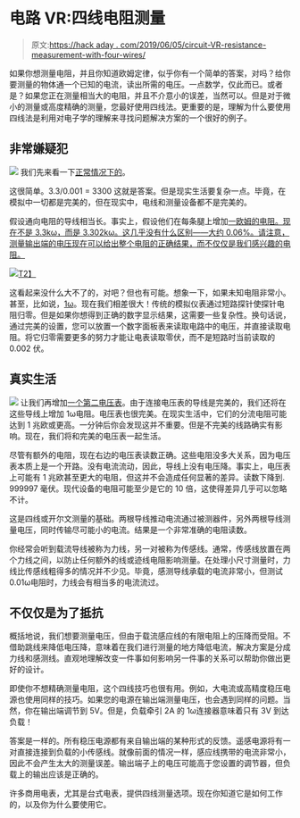 # 电路 VR:四线电阻测量

> 原文:[https://hack aday . com/2019/06/05/circuit-VR-resistance-measurement-with-four-wires/](https://hackaday.com/2019/06/05/circuit-vr-resistance-measurement-with-four-wires/)

如果你想测量电阻，并且你知道欧姆定律，似乎你有一个简单的答案，对吗？给你要测量的物体通一个已知的电流，读出所需的电压。一点数学，仅此而已。或者是？如果您正在测量相当大的电阻，并且不介意小的误差，当然可以。但是对于微小的测量或高度精确的测量，您最好使用四线法。更重要的是，理解为什么要使用四线法是利用对电子学的理解来寻找问题解决方案的一个很好的例子。

## 非常嫌疑犯

[![](../Images/3e0d4c660743e553632efc10f12ec8f0.png)](https://hackaday.com/wp-content/uploads/2019/05/sim0.png) 我们先来看一下[正常情况下的](http://tinyurl.com/y2xd6668)。

这很简单。3.3/0.001 = 3300 这就是答案。但是现实生活要复杂一点。毕竟，在模拟中一切都是完美的，但在现实中，电线和测量设备都不是完美的。

假设通向电阻的导线相当长。事实上，假设他们在每条腿上增加[一欧姆的电阻。现在不是 3.3kω，而是 3.302kω。这几乎没有什么区别——大约 0.06%。请注意，测量输出端的电压现在可以给出整个电阻的正确结果，而不仅仅是我们感兴趣的电阻。](http://tinyurl.com/y2tab2or)

[![](../Images/634af2545e1e70eb84e01482d764c82d.png)T2】](https://hackaday.com/wp-content/uploads/2019/05/sim1.png)

这看起来没什么大不了的，对吧？但也有可能。想象一下，如果未知电阻非常小。甚至，比如说，[1ω](http://tinyurl.com/y5e8uta9)。现在我们相差很大！传统的模拟仪表通过短路探针使探针电阻归零。但是如果你想得到正确的数字显示结果，这需要一些复杂性。换句话说，通过完美的设置，您可以放置一个数字面板表来读取电路中的电压，并直接读取电阻。将它归零需要更多的努力才能让电表读取零伏，而不是短路时当前读取的 0.002 伏。

## 真实生活

[![](../Images/224014e141da99c58a1ab9d8d7b8c05e.png)](https://hackaday.com/wp-content/uploads/2019/05/sim10.png) 让我们再增加[一个第二电压表](http://tinyurl.com/y4x2vu9t)。由于连接电压表的导线是完美的，我们还将在这些导线上增加 1ω电阻。电压表也很完美。在现实生活中，它们的分流电阻可能达到 1 兆欧或更高。一分钟后你会发现这并不重要。但是不完美的线路确实有影响。现在，我们将和完美的电压表一起生活。

尽管有额外的电阻，现在右边的电压表读数正确。这些电阻没多大关系，因为电压表本质上是一个开路。没有电流流动，因此，导线上没有电压降。事实上，电压表上可能有 1 兆欧甚至更大的电阻，但这并不会造成任何显著的差异。读数下降到. 999997 毫伏。现代设备的电阻可能至少是它的 10 倍，这使得差异几乎可以忽略不计。

这是四线或开尔文测量的基础。两根导线推动电流通过被测器件，另外两根导线测量电压，同时传输尽可能小的电流。结果是一个非常准确的电阻读数。

你经常会听到载流导线被称为力线，另一对被称为传感线。通常，传感线放置在两个力线之间，以防止任何额外的线或迹线电阻影响测量。在处理小尺寸测量时，力线比传感线粗得多的情况并不少见。毕竟，感测导线承载的电流非常小，但测试 0.01ω电阻时，力线会有相当多的电流流过。

## 不仅仅是为了抵抗

概括地说，我们想要测量电压，但由于载流感应线的有限电阻上的压降而受阻。不借助跳线来降低电压降，意味着在我们进行测量的地方降低电流，解决方案是分成力线和感测线。直观地理解改变一件事如何影响另一件事的关系可以帮助你做出更好的设计。

即使你不想精确测量电阻，这个四线技巧也很有用。例如，大电流或高精度稳压电源也使用同样的技巧。如果您的电源在输出端测量电压，也会遇到同样的问题。当然，你在输出端调节到 5V。但是，负载牵引 2A 的 1ω连接器意味着只有 3V 到达负载！

答案是一样的。所有稳压电源都有来自输出端的某种形式的反馈。遥感电源将有一对直接连接到负载的小传感线。就像前面的情况一样，感应线携带的电流非常小，因此不会产生太大的测量误差。输出端子上的电压可能高于您设置的调节器，但负载上的输出应该是正确的。

许多商用电表，尤其是台式电表，提供四线测量选项。现在你知道它是如何工作的，以及你为什么要使用它。